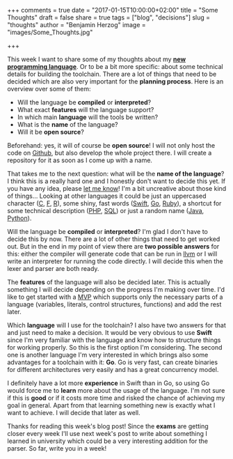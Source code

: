 +++
comments = true
date = "2017-01-15T10:00:00+02:00"
title = "Some Thoughts"
draft = false
share = true
tags = ["blog", "decisions"]
slug = "thoughts"
author = "Benjamin Herzog"
image = "images/Some_Thoughts.jpg"

+++

This week I want to share some of my thoughts about my [**new programming language**](/post/beginning). Or to be a bit more specific: about some technical details for building the toolchain.
There are a lot of things that need to be decided which are also very important for the **planning process**. Here is an overview over some of them:

- Will the language be **compiled** or **interpreted**?
- What exact **features** will the language support?
- In which main **language** will the tools be written?
- What is the **name** of the language?
- Will it be **open source**?

Beforehand: yes, it will of course be **open source**! I will not only host the code on [Github](https://www.github.com), but also develop the whole project there. I will create a repository for it as soon as I come up with a name. 

That takes me to the next question: what will be the **name of the language**? I think this is a really hard one and I honestly don't want to decide this yet. If you have any idea, please [let me know](https://twitter.com/benchr)! I'm a bit uncreative about those kind of things… Looking at other languages it could be just an uppercased character ([C](http://groups.engin.umd.umich.edu/CIS/course.des/cis400/c/c.html), [F](http://fsharp.org), [R](https://www.r-project.org)), some shiny, fast words ([Swift](https://swift.org), [Go](https://golang.org), [Ruby](https://www.ruby-lang.org/en/)), a shortcut for some technical description ([PHP](http://php.net), [SQL](https://en.wikipedia.org/wiki/SQL)) or just a random name ([Java](https://www.java.com/en/), [Python](https://www.python.org)).

Will the language be **compiled** or **interpreted**? I'm glad I don't have to decide this by now. There are a lot of other things that need to get worked out. But in the end in my point of view there are **two possible answers** for this: either the compiler will generate code that can be run in [llvm](http://llvm.org) or I will write an interpreter for running the code directly. I will decide this when the lexer and parser are both ready.

The **features** of the language will also be decided later. This is actually something I will decide depending on the progress I'm making over time. I'd like to get started with a [MVP](https://en.wikipedia.org/wiki/Minimum_viable_product) which supports only the necessary parts of a language (variables, literals, control structures, functions) and add the rest later.

Which **language** will I use for the toolchain? I also have two answers for that and just need to make a decision. It would be very obvious to use **Swift** since I'm very familiar with the language and know how to structure things for working properly. So this is the first option I'm considering. The second one is another language I'm very interested in which brings also some advantages for a toolchain with it: **Go**. Go is very fast, can create binaries for different architectures very easily and has a great concurrency model. 

I definitely have a lot more **experience** in Swift than in Go, so using Go would force me to **learn** more about the usage of the language. I'm not sure if this is **good** or if it costs more time and risked the chance of achieving my goal in general. Apart from that learning something new is exactly what I want to achieve. I will decide that later as well.

Thanks for reading this week's blog post! Since the **exams** are getting closer every week I'll use next week's post to write about something I learned in university which could be a very interesting addition for the parser. So far, write you in a week!
